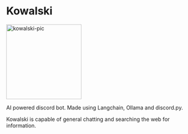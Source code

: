 # Kowalski
<img width="200" height="200" alt="kowalski-pic" src="https://github.com/user-attachments/assets/5c49cdf1-4a9e-4c02-a279-1d6b5ee8ed7f" /><br/>

AI powered discord bot. Made using Langchain, Ollama and discord.py.

Kowalski is capable of general chatting and searching the web for information.
